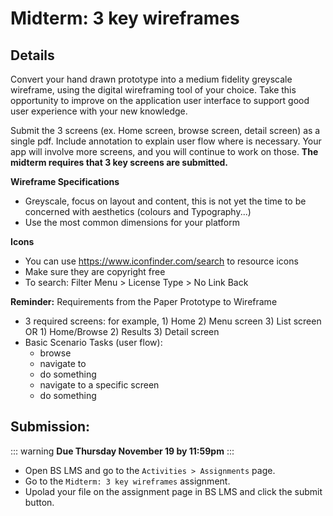 # Midterm: 3 key wireframes

## Details

Convert your hand drawn prototype into a medium fidelity greyscale wireframe, using the digital wireframing tool of your choice. Take this opportunity to improve on the application user interface to support good user experience with your new knowledge. 

Submit the 3 screens (ex. Home screen, browse screen, detail screen) as a single pdf. Include annotation to explain user flow where is necessary. Your app will involve more screens, and you will continue to work on those. **The midterm requires that 3 key screens are submitted.**

**Wireframe Specifications**

- Greyscale, focus on layout and content, this is not yet the time to be concerned with aesthetics (colours and Typography...)
- Use the most common dimensions for your platform

**Icons**

- You can use https://www.iconfinder.com/search to resource icons
- Make sure they are copyright free
- To search: Filter Menu > License Type > No Link Back
 

**Reminder:** Requirements from the Paper Prototype to Wireframe

- 3 required screens: for example, 1) Home  2) Menu screen 3) List screen OR 1) Home/Browse  2) Results 3) Detail screen
- Basic Scenario Tasks (user flow):
    - browse
    - navigate to
    - do something
    - navigate to a specific screen
    - do something 


## Submission:

::: warning 
**Due Thursday November 19 by 11:59pm**
:::

- Open BS LMS and go to the `Activities > Assignments` page.
- Go to the `Midterm: 3 key wireframes` assignment.
- Upolad your file on the assignment page in BS LMS and click the submit button. 